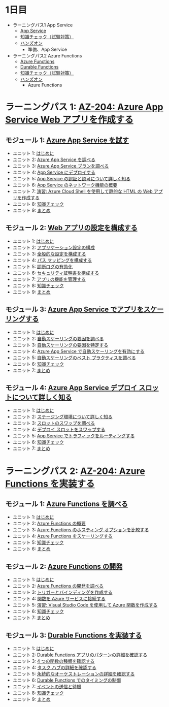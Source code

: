 # 1日目

- ラーニングパス1 App Service
  - [App Service](mod01.md)
  - [知識チェック（試験対策）](check.md)
  - [ハンズオン](../handson/az-204.md)
    - 準備、App Service
- ラーニングパス2 Azure Functions
  - [Azure Functions](mod02-01-functions.md)
  - [Durable Functions](mod02-02-durable-functions.md)
  - [知識チェック（試験対策）](check.md)
  - [ハンズオン](../handson/az-204.md)
    - Azure Functions



# ラーニングパス 1: [AZ-204: Azure App Service Web アプリを作成する](https://docs.microsoft.com/ja-jp/learn/paths/create-azure-app-service-web-apps/)
## モジュール 1: [Azure App Service を試す](https://docs.microsoft.com/ja-jp/learn/modules/introduction-to-azure-app-service/)
- ユニット 1: [はじめに](https://docs.microsoft.com/ja-jp/learn/modules/introduction-to-azure-app-service/1-introduction)
- ユニット 2: [Azure App Service を調べる](https://docs.microsoft.com/ja-jp/learn/modules/introduction-to-azure-app-service/2-azure-app-service)
- ユニット 3: [Azure App Service プランを調べる](https://docs.microsoft.com/ja-jp/learn/modules/introduction-to-azure-app-service/3-azure-app-service-plans)
- ユニット 4: [App Service にデプロイする](https://docs.microsoft.com/ja-jp/learn/modules/introduction-to-azure-app-service/4-deploy-code-to-app-service)
- ユニット 5: [App Service の認証と認可について詳しく知る](https://docs.microsoft.com/ja-jp/learn/modules/introduction-to-azure-app-service/5-authentication-authorization-app-service)
- ユニット 6: [App Service のネットワーク機能の概要](https://docs.microsoft.com/ja-jp/learn/modules/introduction-to-azure-app-service/6-network-features)
- ユニット 7: [演習: Azure Cloud Shell を使用して静的な HTML の Web アプリを作成する](https://docs.microsoft.com/ja-jp/learn/modules/introduction-to-azure-app-service/7-create-html-web-app)
- ユニット 8: [知識チェック](https://docs.microsoft.com/ja-jp/learn/modules/introduction-to-azure-app-service/8-knowledge-check)
- ユニット 9: [まとめ](https://docs.microsoft.com/ja-jp/learn/modules/introduction-to-azure-app-service/9-summary)
## モジュール 2: [Web アプリの設定を構成する](https://docs.microsoft.com/ja-jp/learn/modules/configure-web-app-settings/)
- ユニット 1: [はじめに](https://docs.microsoft.com/ja-jp/learn/modules/configure-web-app-settings/1-introduction)
- ユニット 2: [アプリケーション設定の構成](https://docs.microsoft.com/ja-jp/learn/modules/configure-web-app-settings/2-configure-application-settings)
- ユニット 3: [全般的な設定を構成する](https://docs.microsoft.com/ja-jp/learn/modules/configure-web-app-settings/3-configure-general-settings)
- ユニット 4: [パス マッピングを構成する](https://docs.microsoft.com/ja-jp/learn/modules/configure-web-app-settings/4-configure-path-mappings)
- ユニット 5: [診断ログの有効化](https://docs.microsoft.com/ja-jp/learn/modules/configure-web-app-settings/5-enable-diagnostic-logging)
- ユニット 6: [セキュリティ証明書を構成する](https://docs.microsoft.com/ja-jp/learn/modules/configure-web-app-settings/6-configure-security-certificates)
- ユニット 7: [アプリの機能を管理する](https://docs.microsoft.com/ja-jp/learn/modules/configure-web-app-settings/7-manage-app-features)
- ユニット 8: [知識チェック](https://docs.microsoft.com/ja-jp/learn/modules/configure-web-app-settings/8-knowledge-check)
- ユニット 9: [まとめ](https://docs.microsoft.com/ja-jp/learn/modules/configure-web-app-settings/9-summary)
## モジュール 3: [Azure App Service でアプリをスケーリングする](https://docs.microsoft.com/ja-jp/learn/modules/scale-apps-app-service/)
- ユニット 1: [はじめに](https://docs.microsoft.com/ja-jp/learn/modules/scale-apps-app-service/1-introduction)
- ユニット 2: [自動スケーリングの要因を調べる](https://docs.microsoft.com/ja-jp/learn/modules/scale-apps-app-service/2-autoscale-factors)
- ユニット 3: [自動スケーリングの要因を特定する](https://docs.microsoft.com/ja-jp/learn/modules/scale-apps-app-service/3-app-service-autoscale-conditions-rules)
- ユニット 4: [Azure App Service で自動スケーリングを有効にする](https://docs.microsoft.com/ja-jp/learn/modules/scale-apps-app-service/4-autoscale-app-service)
- ユニット 5: [自動スケーリングのベスト プラクティスを調べる](https://docs.microsoft.com/ja-jp/learn/modules/scale-apps-app-service/5-autoscale-best-practices)
- ユニット 6: [知識チェック](https://docs.microsoft.com/ja-jp/learn/modules/scale-apps-app-service/6-knowledge-check)
- ユニット 7: [まとめ](https://docs.microsoft.com/ja-jp/learn/modules/scale-apps-app-service/7-summary)
## モジュール 4: [Azure App Service デプロイ スロットについて詳しく知る](https://docs.microsoft.com/ja-jp/learn/modules/understand-app-service-deployment-slots/)
- ユニット 1: [はじめに](https://docs.microsoft.com/ja-jp/learn/modules/understand-app-service-deployment-slots/1-introduction)
- ユニット 2: [ステージング環境について詳しく知る](https://docs.microsoft.com/ja-jp/learn/modules/understand-app-service-deployment-slots/2-app-service-staging-environments)
- ユニット 3: [スロットのスワップを調べる](https://docs.microsoft.com/ja-jp/learn/modules/understand-app-service-deployment-slots/3-app-service-slot-swapping)
- ユニット 4: [デプロイ スロットをスワップする](https://docs.microsoft.com/ja-jp/learn/modules/understand-app-service-deployment-slots/4-swap-deployment-slots)
- ユニット 5: [App Service でトラフィックをルーティングする](https://docs.microsoft.com/ja-jp/learn/modules/understand-app-service-deployment-slots/5-route-traffic-app-service)
- ユニット 6: [知識チェック](https://docs.microsoft.com/ja-jp/learn/modules/understand-app-service-deployment-slots/6-knowledge-check)
- ユニット 7: [まとめ](https://docs.microsoft.com/ja-jp/learn/modules/understand-app-service-deployment-slots/7-summary)
# ラーニングパス 2: [AZ-204: Azure Functions を実装する](https://docs.microsoft.com/ja-jp/learn/paths/implement-azure-functions/)
## モジュール 1: [Azure Functions を調べる](https://docs.microsoft.com/ja-jp/learn/modules/explore-azure-functions/)
- ユニット 1: [はじめに](https://docs.microsoft.com/ja-jp/learn/modules/explore-azure-functions/1-introduction)
- ユニット 2: [Azure Functions の概要](https://docs.microsoft.com/ja-jp/learn/modules/explore-azure-functions/2-azure-functions-overview)
- ユニット 3: [Azure Functions のホスティング オプションを比較する](https://docs.microsoft.com/ja-jp/learn/modules/explore-azure-functions/3-compare-azure-functions-hosting-options)
- ユニット 4: [Azure Functions をスケーリングする](https://docs.microsoft.com/ja-jp/learn/modules/explore-azure-functions/4-scale-azure-functions)
- ユニット 5: [知識チェック](https://docs.microsoft.com/ja-jp/learn/modules/explore-azure-functions/5-knowledge-check)
- ユニット 6: [まとめ](https://docs.microsoft.com/ja-jp/learn/modules/explore-azure-functions/6-summary)
## モジュール 2: [Azure Functions の開発](https://docs.microsoft.com/ja-jp/learn/modules/develop-azure-functions/)
- ユニット 1: [はじめに](https://docs.microsoft.com/ja-jp/learn/modules/develop-azure-functions/1-introduction)
- ユニット 2: [Azure Functions の開発を調べる](https://docs.microsoft.com/ja-jp/learn/modules/develop-azure-functions/2-azure-function-development-overview)
- ユニット 3: [トリガーとバインディングを作成する](https://docs.microsoft.com/ja-jp/learn/modules/develop-azure-functions/3-create-triggers-bindings)
- ユニット 4: [関数を Azure サービスに接続する](https://docs.microsoft.com/ja-jp/learn/modules/develop-azure-functions/4-connect-azure-services)
- ユニット 5: [演習: Visual Studio Code を使用して Azure 関数を作成する](https://docs.microsoft.com/ja-jp/learn/modules/develop-azure-functions/5-create-function-visual-studio-code)
- ユニット 6: [知識チェック](https://docs.microsoft.com/ja-jp/learn/modules/develop-azure-functions/6-knowledge-check)
- ユニット 7: [まとめ](https://docs.microsoft.com/ja-jp/learn/modules/develop-azure-functions/7-summary)
## モジュール 3: [Durable Functions を実装する](https://docs.microsoft.com/ja-jp/learn/modules/implement-durable-functions/)
- ユニット 1: [はじめに](https://docs.microsoft.com/ja-jp/learn/modules/implement-durable-functions/1-introduction)
- ユニット 2: [Durable Functions アプリのパターンの詳細を確認する](https://docs.microsoft.com/ja-jp/learn/modules/implement-durable-functions/2-durable-functions-overview)
- ユニット 3: [4 つの関数の種類を確認する](https://docs.microsoft.com/ja-jp/learn/modules/implement-durable-functions/3-durable-functions-types-features)
- ユニット 4: [タスク ハブの詳細を確認する](https://docs.microsoft.com/ja-jp/learn/modules/implement-durable-functions/4-durable-functions-task-hubs)
- ユニット 5: [永続的なオーケストレーションの詳細を確認する](https://docs.microsoft.com/ja-jp/learn/modules/implement-durable-functions/5-durable-orchestrations-overview)
- ユニット 6: [Durable Functions でのタイミングの制御](https://docs.microsoft.com/ja-jp/learn/modules/implement-durable-functions/6-timers-durable-functions)
- ユニット 7: [イベントの送信と待機](https://docs.microsoft.com/ja-jp/learn/modules/implement-durable-functions/7-external-events-durable-functions)
- ユニット 8: [知識チェック](https://docs.microsoft.com/ja-jp/learn/modules/implement-durable-functions/8-knowledge-check)
- ユニット 9: [まとめ](https://docs.microsoft.com/ja-jp/learn/modules/implement-durable-functions/9-summary)
